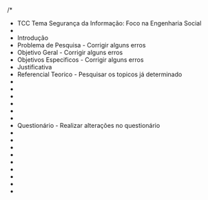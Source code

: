 /*
* TCC Tema Segurança da Informação: Foco na Engenharia Social
* 
* Introdução
* Problema de Pesquisa - Corrigir alguns erros
* Objetivo Geral - Corrigir alguns erros
* Objetivos Especificos - Corrigir alguns erros
* Justificativa
* Referencial Teorico - Pesquisar os topicos já determinado
* 
*
*
*
*
*
* Questionário - Realizar alterações no questionário
*
*
*
*
*
*
*
*
*
